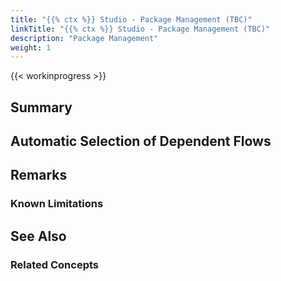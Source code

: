```yaml
---
title: "{{% ctx %}} Studio - Package Management (TBC)"
linkTitle: "{{% ctx %}} Studio - Package Management (TBC)"
description: "Package Management"
weight: 1
---
```


{{< workinprogress >}}

## Summary

## Automatic Selection of Dependent Flows

## Remarks

### Known Limitations

## See Also

### Related Concepts
